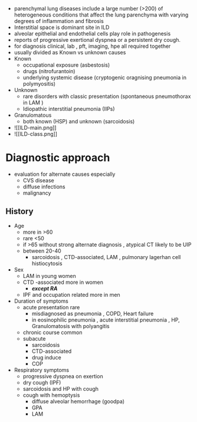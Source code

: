 * parenchymal lung diseases include a large number (>200) of heterogeneous conditions that affect the lung parenchyma with varying degrees of inflammation and fibrosis 
* Interstitial space is dominant site in ILD 
* alveolar epithelial and endothelial cells play role in pathogenesis 
* reports of progressive exertional dyspnea or a persistent dry cough.
* for diagnosis clinical, lab , pft, imaging, hpe all required together
* usually divided as Known vs unknown causes 
* Known 
	* occupational exposure (asbestosis)
	* drugs (nitrofurantoin)
	* underlying systemic disease (cryptogenic oragnising pneumonia in polymyositis)
* Unknown 
	* rare disorders with classic presentation (spontaneous pneumothorax in LAM )
	* Idiopathic interstitial pneumonia (IIPs)
 * Granulomatous 
	* both known (HSP) and unknown 
	  (sarcoidosis)
* ![[ILD-main.png]]
* ![[ILD-class.png]]
# Diagnostic approach 
* evaluation for alternate causes especially 
	* CVS disease 
	* diffuse infections 
	* malignancy 
## History 
* Age 
	* more in >60 
	* rare <50 
	* if >65 without strong alternate diagnosis , atypical CT likely to be UIP 
	* between 20-40
		* sarcoidosis , CTD-associated, LAM , pulmonary lagerhan cell histiocytosis
* Sex 
	* LAM in young women 
	* CTD -associated more in women 
		* ***except RA*** 
	* IPF and occupation related more in men 
* Duration of symptoms 
	* acute presentation rare 
		* misdiagnosed as pneumonia , COPD, Heart failure 
		* in eosinophilic pneumonia , acute interstitial pneumonia , HP, Granulomatosis with polyangitis 
	* chronic course common 
	* subacute 
		* sarcoidosis 
		* CTD-associated 
		* drug induce 
		* COP 
* Respiratory symptoms 
	* progressive dyspnea on exertion 
	* dry cough (IPF)
	* sarcoidosis and HP with cough 
	* cough with hemoptysis 
		* diffuse alveolar hemorrhage 
		  (goodpa)
		* GPA 
		* LAM 